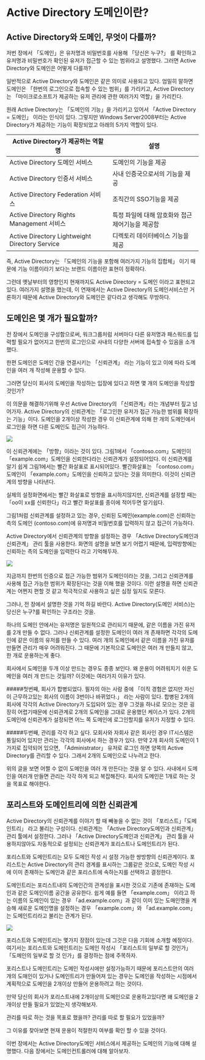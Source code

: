 # Active Directory 도메인이란? 

## Active Directory와 도메인, 무엇이 다를까?

저번 장에서 「도메인」은 유저명과 비밀번호를 사용해 「당신은 누구?」 를 확인하고 유저명과 비밀번호가 확인된 유저가 접근할 수 있는 범위라고 설명했다.  그러면 Active Directory와 도메인은 어떻게 다를까?

일반적으로 Active Directory와 도메인은 같은 의미로 사용되고 있다. 엄밀히 말하면 도메인은 「한번의 로그인으로 접속할 수 있는 범위」를 가리키고, Active Directory는 「마이크로소프트가 제공하는 유저 관리에 관한 여러가지 역할」을 가리킨다. 

원래 Active Directory는  「도메인의 기능」을 가리키고 있어서  「Active Directory = 도메인」 이라는 인식이 있다. 그렇지만 Windows Server2008부터는 Active Directory가 제공하는 기능이 확장되었고 아래의 5가지 역할이 있다. 

Active Directory가 제공하는 역할 명 |설명
---- | ----
Active Directory 도메인 서비스|도메인의 기능을 제공
Active Directory 인증서 서비스|사내 인증국으로서의 기능을 제공 
Active Directory Federation 서비스|조직간의 SSO기능을 제공
Active Directory Rights Management 서비스|특정 파일에 대해 암호화와 접근제어기능을 제공함
Active Directory Lightweight Directory Service|디렉토리 데이터베이스 기능을 제공

즉, Active Directory는 「도메인의 기능을 포함해 여러가지 기능의 집합체」 이기 때문에 기능 이름이라기 보다는 브랜드 이름이란 표현이 정확하다. 

그런데 옛날부터의 영향인지 현재까지도 Active Directory = 도메인 이라고 표현되고 있다. 여러가지 설명을 했는데, 이 연재에서는 Active Directory의 도메인서비스만 거론하기 때문에 Active Directory와 도메인은 같다라고 생각해도 무방하다.

## 도메인은 몇 개가 필요할까?

전 장에서 도메인을 구성함으로써, 워크그룹처럼 서버마다 다른 유저명과 패스워드를 입력할 필요가 없어지고 한번의 로그인으로 사내의 다양한 서버에 접속할 수 있음을 소개했다. 

한편 도메인은 도메인 간을 연결시키는 「신뢰관계」 라는 기능이 있고 이에 따라 도메인을 여러 개 작성해 운용할 수 있다.  

그러면 당신이 회사의 도메인을 작성하는 입장에 있다고 하면 몇 개의 도메인을 작성할 것인가? 

이 의문을 해결하기위해 우선 Active Directory의 「신뢰관계」라는 개념부터 짚고 넘어가자. Active Directory의 신뢰관계는 「로그인한 유저가 접근 가능한 범위를 확장하는 기능」이다.  도메인을 2개이상 작성한 경우 이 신뢰관계에 의해 한 개의 도메인에서 로그인을 하면 다른 도메인도 접근이 가능하다. 

![](image/ad_02/img01.png)

이 신뢰관계에는 「방향」이라는 것이 있다. 그림1에서 「contoso.com」도메인이 「example.com」도메인을 신뢰한다라는 신뢰관계가 설정되어있다. 이 신뢰관계를 알기 쉽게 그림1에서는 빨간 화살표로 표시되어있다. 빨간화살표는 「contoso.com」도메인이 「example.com」도메인을 신뢰하고 있다는 것을 의미한다.  이것이 신뢰관계의 방향을 나타낸다. 

실제의 설정화면에서는 빨간 화살표로 방향을 표시하지않지만, 신뢰관계를 설정할 때는 「oo이 xx를 신뢰한다」라고 빨간 화살표를 종이에 적어두면 알기쉽다. 

그림1처럼 신뢰관계를 설정하고 있는 경우, 신뢰된 도메인(example.com)은 신뢰하는 측의 도메인 (contoso.com)에 유저명과 비밀번호를 입력하지 않고 접근이 가능하다. 

Active Directory에서 신뢰관계의 방향을 설정하는 경우 「Active Directory도메인과 신뢰관계」 관리 툴을 사용한다. 화면의 설명을 보면 보기 어렵기 때문에, 입력방향에는 신뢰하는 측의 도메인을 입력한다 라고 기억해두자. 

![](image/ad_02/img02.png)



지금까지 한번의 인증으로 접근 가능한 범위가 도메인이라는 것을, 그리고 신뢰관계를 사용해 접근 가능한 범위가 확장된다는 것을 이해 했을 것이다. 이런 설명을 하면 신뢰관계는 어쩐지 편할 것 같고 적극적으로 사용하고 싶은 심정 일지도 모른다. 

그러나, 전 장에서 설명한 것을 기억 하길 바란다.  Active Directory(도메인 서비스)는 당신은 누구?를 확인하는 구조라는 것을.

하나의 도메인 안에서는 유저명은 일원적으로 관리되기 때문에, 같은 이름을 가진 유저를 2개 만들 수 없다. 그러나 신뢰관계를 설정한 도메인이 여러 개 존재하면 각각의 도메인에 같은 이름의 유저를 만들 수 있다.  여러 개의 도메인에서 같은 이름을 가진 유저를 만들면 관리가 매우 어려워진다. 그 때문에 기본적으로 도메인은 여러 개 만들지 않고, 한 개로 운용하는게 좋다. 

회사에서 도메인을 두개 이상 만드는 경우도 종종 보인다.  왜 운용이 어려워지기 쉬운 도메인을 여러 개 만드는 것일까? 이것에는 여러가지 이유가 있다. 

#####첫번째, 회사가 합병되었다.
필자의 아는 사람 중에 「이직 경험은 없지만 자신이 근무하고있는 회사의 이름이 3번이나 바뀌었다.」 라는 사람이 있다. 합병된 2개의 회사에 각각의 Active Directory가 도입되어 있는 경우 그것을 하나로 모으는 것은 굉장히 어렵기때문에 신뢰관계로 2개의 도메인을 그대로 운용했던 케이스가 있다.  2개의 도메인에 신뢰관계가 설정되면 어느 쪽 도메인에 로그인할지를 유저가 지정할 수 있다. 

#####두번째, 관리를 각각 하고 싶다.
모회사와 자회사 같은 회사인 경우 IT시스템은 통일되어 있지만 관리는 각각의 회사에서 하는 경우가 있다. 만약 2개 회사의 도메인이 1가지로 집약되어 있으면, 「Administrator」 유저로 로그인 하면 양쪽의 Active Directory를 관리할 수 있다. 그래서 2개의 도메인으로 나누려고 한다.

위의 글을 보면 어쩔 수 없이 도메인을 여러 개 만든다는 것을 알 수 있다. 사내에서 도메인을 여러개 만들면 관리는 각각 하게 되고 복잡해진다. 회사의 도메인은 1개로 하는 것을 목표로 해야한다.

## 포리스트와 도메인트리에 의한 신뢰관계

Active Directory의 신뢰관계를 이야기 할 때 빼놓을 수 없는 것이 「포리스트」「도메인트리」 라고 불리는 구성이다.  신뢰관계는 「Active Directory도메인과 신뢰관계」 관리 툴에서 설정한다. 그러나  「Active Directory도메인과 신뢰관계」 관리 툴을 사용하지않아도 자동적으로 설정되는 신뢰관계가 포리스트나 도메인트리가 된다. 

포리스트와 도메인트리는 모두 도메인 작성 시 설정 가능한 쌍방향의 신뢰관계이다. 포리스트는 Active Directory의 관리 경계를 표시하는 그룹같은 것으로, 도메인 작성 시에 이미 존재하는 도메인과 같은 포리스트에 속하는지를 선택하고 결정한다. 

도메인트리는 포리스트내의 도메인간의 관계성을 표시한 것으로 기존에 존재하는 도메인과 같은 도메인이름 공간을 공유한다. 쉽게 예를 들면 「example.com」 이라고 하는 이름의 도메인이 있는 경우 「ad.example.com」과 같이 이미 있는 도매인명을 계승해 새로운 도메인명을 설정하는 경우 「example.com」와 「ad.example.com」는 도메인트리라고 불리는 관계가 된다. 

![](image/ad_02/img03.png)

포리스트와 도메인트리는 몇가지 장점이 있는데 그것은 다음 기회에 소개할 예정이다. 여기서는 포리스트와 도메인트리는 도메인 작성시 「포리스트의 일부로 할 것인가」 「도메인의 일부로 할 것 인가」를 결정하는 점에 주목하자. 

포리스트나 도메인트리는 도메인 작성시에만 설정가능하기 때문에 포리스트안의 여러 개의 도매인이 있거나 도메인트리가  만들어져 있는 경우는 도메인을 작성하는 시점에서 계획적으로 도메인을 2개이상  만들어 운용하려고 하는 것이다. 

만약 당신의 회사가 포리스트내에 2개이상의 도메인으로 운용하고있다면 왜 도메인을 2개이상 만들 필요가 있었는지 생각해보자.

관리를 따로 하는 것을 목표로 했을까?
관리를 따로 할 필요가 있었을까?

그 이유를 찾아보면 현재 운용이 적절한지 여부를 확인 할 수 있을 것이다. 

이번 장에서는 Active Directory도메인 서비스에서 제공하는 도메인의 기능에 대해 설명했다. 다음 장에서는 도메인컨트롤러에 대해 알아보자.



































